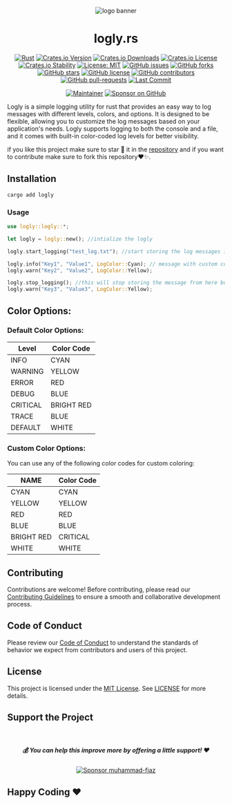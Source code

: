 <div align="center">
  
![logo banner](https://github.com/muhammad-fiaz/logly-rs/assets/75434191/500975cc-b5f4-46df-abe8-2d03c687a1c1)

# logly.rs

[![Rust](https://github.com/muhammad-fiaz/logly-rs/actions/workflows/rust.yml/badge.svg)](https://github.com/muhammad-fiaz/logly-rs/actions/workflows/rust.yml)
[![Crates.io Version](https://img.shields.io/crates/v/logly)](https://crates.io/crates/logly)
[![Crates.io Downloads](https://img.shields.io/crates/d/logly)](https://crates.io/crates/logly)
[![Crates.io License](https://img.shields.io/crates/l/logly)](https://opensource.org/licenses/MIT)
[![Crates.io Stability](https://img.shields.io/badge/Crates.io%20Stability-Stable-green)](https://crates.io/crates/logly)
[![License: MIT](https://img.shields.io/badge/License-MIT-blue.svg)](https://opensource.org/licenses/MIT)
[![GitHub issues](https://img.shields.io/github/issues/muhammad-fiaz/logly-rs)](https://github.com/muhammad-fiaz/logly-rs/issues)
[![GitHub forks](https://img.shields.io/github/forks/muhammad-fiaz/logly-rs)](http://github.com/muhammad-fiaz/logly-rs/network)
[![GitHub stars](https://img.shields.io/github/stars/muhammad-fiaz/logly-rs)](http://github.com/muhammad-fiaz/logly-rs/stargazers)
[![GitHub license](https://img.shields.io/github/license/muhammad-fiaz/logly-rs)](https://github.com/muhammad-fiaz/logly-rs/blob/master/LICENSE)
[![GitHub contributors](https://img.shields.io/github/contributors/muhammad-fiaz/logly-rs)](https://github.com/muhammad-fiaz/logly-rs/graphs/contributors)
[![GitHub pull-requests](https://img.shields.io/github/issues-pr/muhammad-fiaz/logly-rs)](https://github.com/muhammad-fiaz/logly-rs/pulls)
[![Last Commit](https://img.shields.io/github/last-commit/muhammad-fiaz/logly-rs)](https://github.com/muhammad-fiaz/logly-rs)

[![Maintainer](https://img.shields.io/badge/Maintainer-muhammad--fiaz-blue)](https://github.com/muhammad-fiaz)
[![Sponsor on GitHub](https://img.shields.io/badge/Sponsor%20on%20GitHub-Become%20a%20Sponsor-blue)](https://github.com/sponsors/muhammad-fiaz)

</div>
Logly is a simple logging utility for rust that provides an easy way to log messages with different levels, colors, and options. It is designed to be flexible, allowing you to customize the log messages based on your application's needs. Logly supports logging to both the console and a file, and it comes with built-in color-coded log levels for better visibility.

if you like this project make sure to star 🌟 it in the [repository](https://github.com/muhammad-fiaz/logly-rs/) and if you want to contribute make sure to fork this repository❤✨.

## Installation
```shell
cargo add logly

```
### Usage

```rust
use logly::logly::*;

let logly = logly::new(); //intialize the logly

logly.start_logging("test_log.txt"); //start storing the log messages in txt, make sure to pass to create the log file

logly.info("Key1", "Value1", LogColor::Cyan); // message with custom color if you don't want just set it None
logly.warn("Key2", "Value2", LogColor::Yellow);

logly.stop_logging(); //this will stop storing the message from here but it will display
logly.warn("Key3", "Value3", LogColor::Yellow);


```
## Color Options:

### Default Color Options:

| Level    | Color Code      |
| -------- | --------------- |
| INFO     | CYAN            |
| WARNING  | YELLOW          |
| ERROR    | RED             |
| DEBUG    | BLUE            |
| CRITICAL | BRIGHT RED      |
| TRACE    | BLUE            |
| DEFAULT  | WHITE           |

### Custom Color Options:

You can use any of the following color codes for custom coloring:

| NAME     | Color Code      |
|----------| --------------- |
| CYAN      | CYAN            |
| YELLOW   | YELLOW          |
|  RED       | RED             |
|  BLUE      | BLUE            |
| BRIGHT RED | CRITICAL     |
|WHITE   | WHITE           |


## Contributing
Contributions are welcome! Before contributing, please read our [Contributing Guidelines](CONTRIBUTING.md) to ensure a smooth and collaborative development process.

## Code of Conduct

Please review our [Code of Conduct](CODE_OF_CONDUCT.md) to understand the standards of behavior we expect from contributors and users of this project.

## License
This project is licensed under the [MIT License](). See [LICENSE](LICENSE) for more details.

## Support the Project
<br>
<div align="center">

<h5> <strong> 💰 You can help this improve more by offering a little support! ❤️</strong></h5>

[![Sponsor muhammad-fiaz](https://img.shields.io/badge/Sponsor-%231EAEDB.svg?&style=for-the-badge&logo=GitHub-Sponsors&logoColor=white)](https://github.com/sponsors/muhammad-fiaz)

</div>



## Happy Coding ❤️
